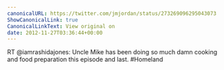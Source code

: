 ```yaml
---
canonicalURL: https://twitter.com/jmjordan/status/273269096295043073
ShowCanonicalLink: true
CanonicalLinkText: View original on
date: 2012-11-27T03:36:44+00:00
---
```

RT @iamrashidajones: Uncle Mike has been doing so much damn cooking and food preparation this episode and last. #Homeland